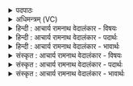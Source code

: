 <details><summary>पदपाठः</summary>

एषः꣢। सूर्येण। हा꣣सते। सं꣡वसा꣢नः। स꣣म्। व꣡सा꣢꣯नः। वि꣣व꣡स्व꣢ता। वि꣣। व꣡स्व꣢꣯ता। प꣡तिः꣢꣯। वा꣣चः꣢। अ꣡दा꣢꣯भ्यः। अ। दा꣣भ्यः। १२८५।
</details>

<details><summary>अधिमन्त्रम् (VC)</summary>

- पवमानः सोमः
- नृमेध आङ्गिरसः (प्रथमपादः) इध्मवाहो दार्ढच्युतः (शेषास्त्रयः पादाः)
- गायत्री
- षड्जः
</details>

<details><summary>हिन्दी : आचार्य रामनाथ वेदालंकार - विषयः</summary>

आगे फिर उसी विषय का वर्णन है।
</details>

<details><summary>हिन्दी : आचार्य रामनाथ वेदालंकार - पदार्थः</summary>

पदार्थान्वयभाषाः -  (संवसानः) सबको अपने तेज से आच्छादित करता हुआ (एषः) यह सोम परमेश्वर (विवस्वता) अन्धकार को दूर करनेवाले (सूर्येण) सूर्य के साथ (हासते) स्पर्धा करता है और (अदाभ्यः) जिसे दबाया या पराजित नहीं किया जा सकता,ऐसा यह (वाचः पतिः) वाणी का भी स्वामी है ॥६॥
</details>

<details><summary>हिन्दी : आचार्य रामनाथ वेदालंकार - भावार्थः</summary>

भावार्थभाषाः -  परमेश्वर सूर्य, बिजली आदि से भी अधिक तेजस्वी और वाचस्पतियों का भी मूर्धन्य है ॥६॥ इस खण्ड में परमात्मा और जीवात्मा के विषयों का वर्णन होने से इस खण्ड की पूर्व खण्ड के साथ सङ्गति है ॥ दशम अध्याय में चतुर्थ खण्ड समाप्त ॥
</details>

<details><summary>संस्कृत : आचार्य रामनाथ वेदालंकार - विषयः</summary>

अथ पुनरपि तमेव विषयमाह।
</details>

<details><summary>संस्कृत : आचार्य रामनाथ वेदालंकार - पदार्थः</summary>

पदार्थान्वयभाषाः -  (संवसानः) सर्वं स्वतेजसा आच्छादयन्।[वस आच्छादने,अदादिः।] (एषः) अयं सोमः परमेश्वरः (विवस्वता) तमोविवासनवता (सूर्येण) आदित्येन (हासते) स्पर्धते।[हासति स्पर्धायाम्। निरु० ९।३७।]अपि च, (अदाभ्यः) दब्धुं पराजेतुमशक्यः एषः (वाचः पतिः) गीष्पतिः अपि विद्यते ॥६॥
</details>

<details><summary>संस्कृत : आचार्य रामनाथ वेदालंकार - भावार्थः</summary>

भावार्थभाषाः -  परमेश्वरः सूर्यविद्युदादिभ्योऽप्यधिकतेजा वाचस्पतीनामपि च मूर्धन्यो विद्यते ॥६॥ अस्मिन् खण्डे परमात्मनो जीवात्मनश्च विषयाणां वर्णनादेतत्खण्डस्य पूर्वखण्डेन संगतिरस्ति ॥
</details>